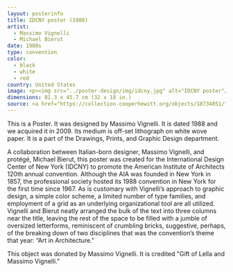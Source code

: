 ```yaml
---
layout: posterinfo
title: IDCNY poster (1988)
artist:
  - Massimo Vignelli
  - Michael Bierut
date: 1980s
type: convention
color:
  - black
  - white
  - red
country: United States
image: <p><img src="../poster-design/img/idcny.jpg" alt="IDCNY poster"/></p>
dimensions: 81.3 x 45.7 cm (32 x 18 in.)
source: <a href="https://collection.cooperhewitt.org/objects/18734851/"> https://collection.cooperhewitt.org/objects/18734851/ </a>
---
```


<p> This is a Poster. It was designed by Massimo Vignelli. It is dated 1988 and we acquired it in 2009. Its medium is off-set lithograph on white wove paper. It is a part of the Drawings, Prints, and Graphic Design department. </p>

<p> A collaboration between Italian-born designer, Massimo Vignelli, and protégé, Michael Bierut, this poster was created for the International Design Center of New York (IDCNY) to promote the American Institute of Architects 120th annual convention. Although the AIA was founded in New York in 1857, the professional society hosted its 1988 convention in New York for the first time since 1967. As is customary with Vignelli’s approach to graphic design, a simple color scheme, a limited number of type families, and employment of a grid as an underlying organizational tool are all utilized. Vignelli and Bierut neatly arranged the bulk of the text into three columns near the title, leaving the rest of the space to be filled with a jumble of oversized letterforms, reminiscent of crumbling bricks, suggestive, perhaps, of the breaking down of two disciplines that was the convention’s theme that year: “Art in Architecture.” </p>

<p> This object was donated by Massimo Vignelli. It is credited "Gift of Lella and Massimo Vignelli." </p>